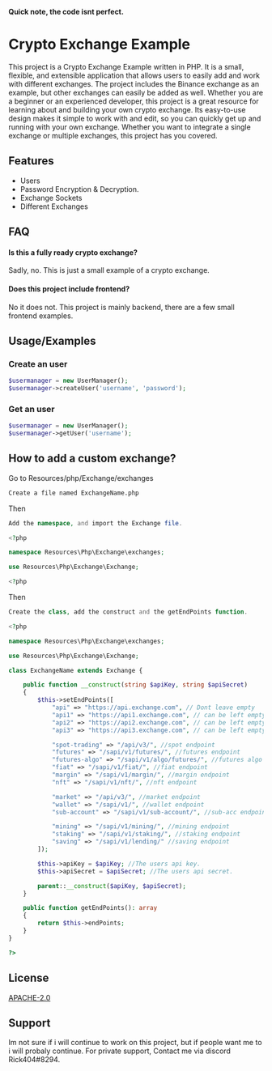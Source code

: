 __Quick note, the code isnt perfect.__

# Crypto Exchange Example

This project is a Crypto Exchange Example written in PHP. It is a small, flexible, and extensible application that allows users to easily add and work with different exchanges. The project includes the Binance exchange as an example, but other exchanges can easily be added as well. Whether you are a beginner or an experienced developer, this project is a great resource for learning about and building your own crypto exchange. Its easy-to-use design makes it simple to work with and edit, so you can quickly get up and running with your own exchange. Whether you want to integrate a single exchange or multiple exchanges, this project has you covered.


## Features

- Users
- Password Encryption & Decryption.
- Exchange Sockets
- Different Exchanges


## FAQ

#### Is this a fully ready crypto exchange?

Sadly, no. This is just a small example of a crypto exchange.

#### Does this project include frontend?

No it does not. This project is mainly backend, there are a few small frontend examples.


## Usage/Examples
### Create an user 
```php
$usermanager = new UserManager();
$usermanager->createUser('username', 'password');
```

### Get an user 
```php
$usermanager = new UserManager();
$usermanager->getUser('username');
```
## How to add a custom exchange?

Go to Resources/php/Exchange/exchanges

```bash
Create a file named ExchangeName.php
```

Then
```php
Add the namespace, and import the Exchange file.

<?php

namespace Resources\Php\Exchange\exchanges;

use Resources\Php\Exchange\Exchange;

<?php
```

Then
```php
Create the class, add the construct and the getEndPoints function.

<?php

namespace Resources\Php\Exchange\exchanges;

use Resources\Php\Exchange\Exchange;

class ExchangeName extends Exchange {

    public function __construct(string $apiKey, string $apiSecret)
    {
        $this->setEndPoints([
            "api" => "https://api.exchange.com", // Dont leave empty
            "api1" => "https://api1.exchange.com", // can be left empty
            "api2" => "https://api2.exchange.com", // can be left empty
            "api3" => "https://api3.exchange.com", // can be left empty

            "spot-trading" => "/api/v3/", //spot endpoint
            "futures" => "/sapi/v1/futures/", //futures endpoint
            "futures-algo" => "/sapi/v1/algo/futures/", //futures algo endpoint
            "fiat" => "/sapi/v1/fiat/", //fiat endpoint
            "margin" => "/sapi/v1/margin/", //margin endpoint
            "nft" => "/sapi/v1/nft/", //nft endpoint

            "market" => "/api/v3/", //market endpoint
            "wallet" => "/sapi/v1/", //wallet endpoint
            "sub-account" => "/sapi/v1/sub-account/", //sub-acc endpoint

            "mining" => "/sapi/v1/mining/", //mining endpoint
            "staking" => "/sapi/v1/staking/", //staking endpoint
            "saving" => "/sapi/v1/lending/" //saving endpoint
        ]);

        $this->apiKey = $apiKey; //The users api key.
        $this->apiSecret = $apiSecret; //The users api secret.

        parent::__construct($apiKey, $apiSecret);
    }

    public function getEndPoints(): array
    {
        return $this->endPoints;
    }
}

?>
```
## License

[APACHE-2.0](https://www.apache.org/licenses/LICENSE-2.0)


## Support

Im not sure if i will continue to work on this project, but if people want me to i will probaly continue.
For private support, Contact me via discord Rick404#8294.
